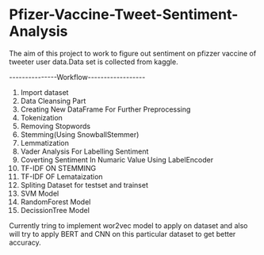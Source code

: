 # Pfizer-Vaccine-Tweet-Sentiment-Analysis
The aim of this project to work to figure out sentiment on pfizzer vaccine of  tweeter user data.Data set is collected from kaggle. 

---------------Workflow------------------
1.	Import dataset
2.	Data Cleansing Part
3.	Creating New DataFrame For Further Preprocessing
4.	Tokenization
5.	Removing Stopwords
6.	Stemming(Using SnowballStemmer)
7.	Lemmatization
8.	Vader Analysis For Labelling Sentiment
9.	Coverting Sentiment In Numaric Value Using LabelEncoder
10.	TF-IDF ON STEMMING
11.	TF-IDF OF Lemataization
12.	Spliting Dataset for testset and trainset
13.	SVM Model
14.	RandomForest Model
15.	DecissionTree Model


Currently tring to implement wor2vec model to apply on dataset and also will try to apply BERT and CNN on this particular dataset to get better accuracy.

